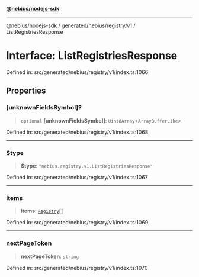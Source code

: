 [**@nebius/nodejs-sdk**](../../../../../README.md)

---

[@nebius/nodejs-sdk](../../../../../README.md) / [generated/nebius/registry/v1](../README.md) / ListRegistriesResponse

# Interface: ListRegistriesResponse

Defined in: src/generated/nebius/registry/v1/index.ts:1066

## Properties

### \[unknownFieldsSymbol\]?

> `optional` **\[unknownFieldsSymbol\]**: `Uint8Array`\<`ArrayBufferLike`\>

Defined in: src/generated/nebius/registry/v1/index.ts:1068

---

### $type

> **$type**: `"nebius.registry.v1.ListRegistriesResponse"`

Defined in: src/generated/nebius/registry/v1/index.ts:1067

---

### items

> **items**: [`Registry`](Registry.md)[]

Defined in: src/generated/nebius/registry/v1/index.ts:1069

---

### nextPageToken

> **nextPageToken**: `string`

Defined in: src/generated/nebius/registry/v1/index.ts:1070
